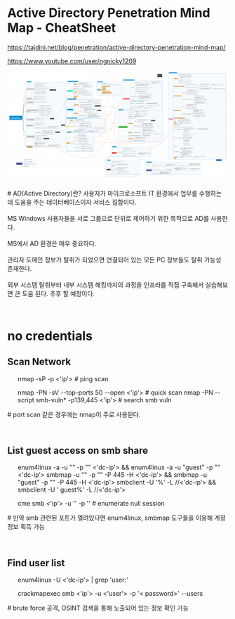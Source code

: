 # Active Directory Penetration Mind Map - CheatSheet
https://tajdini.net/blog/penetration/active-directory-penetration-mind-map/

https://www.youtube.com/user/ngnicky1209

![](../img/Active-Directory-Penetration-Manual-768x382.png)

<p># AD(Active Directory)란? 사용자가 마이크로소프트 IT 환경에서 업무를 수행하는 데 도움을 주는 데이터베이스이자 서비스 집합이다.
<br><br>
MS Windows 사용자들을 서로 그룹으로 단위로 제어하기 위한 목적으로 AD를 사용한다.
<br><br>
MS에서 AD 환경은 매우 중요하다.
<br><br>
관리자 도메인 정보가 탈취가 되었으면 연결되어 있는 모든 PC 정보들도 탈취 가능성 존재한다.
<br><br>
외부 시스템 탈취부터 내부 시스템 해킹까지의 과정을 인프라를 직접 구축해서 실습해보면 큰 도움 된다. 추후 할 예정이다.</p>
<br>
<h1>no credentials</h1>
<h2>Scan Network</h2>
<ul> 
nmap -sP -p <'ip'> # ping scan

nmap -PN -sV --top-ports 50 --open <'ip'> #
quick scan
nmap -PN --script smb-vuln* -p139,445 <'ip'> #
search smb vuln
</ul>
<p># port scan 같은 경우에는 nmap이 주로 사용된다.</p>
<br>
<h2>List guest access on smb
share</h2>
<ul>
enum4linux -a -u "" -p "" <'dc-ip'> &&
enum4linux -a -u "guest" -p "" <'dc-ip'>
smbmap -u "" -p "" -P 445 -H <'dc-ip'> &&
smbmap -u "guest" -p "" -P 445 -H <'dc-ip'>
smbclient -U '%' -L //<'dc-ip'> && smbclient -U '
guest%' -L //<'dc-ip'>

cme smb <'ip'> -u '' -p '' # enumerate null
session
</ul>
<p># 만약 smb 관련된 포트가 열려있다면 enum4linux, smbmap 도구들을 이용해 계정정보 획득 가능</p>
<br>
<h2>Find user list</h2>
<ul>
enum4linux -U <'dc-ip'> | grep 'user:'

crackmapexec smb <'ip'> -u <'user'> -p '<
password>' --users
</ul>
<p># brute force 공격, OSINT 검색을 통해 노출되어 있는 정보 확인 가능</p>
